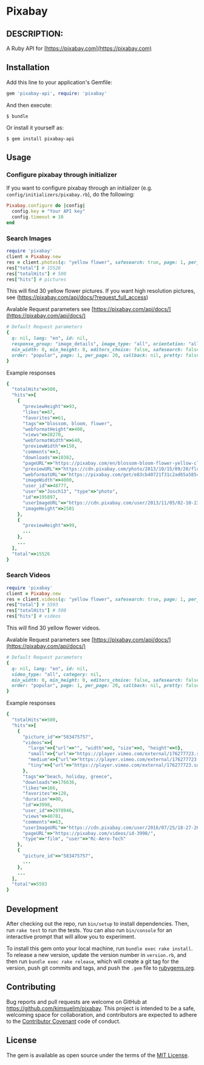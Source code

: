 # Pixabay

## DESCRIPTION:

A Ruby API for [https://pixabay.com](https://pixabay.com)

## Installation

Add this line to your application's Gemfile:

```ruby
gem 'pixabay-api', require: 'pixabay'
```

And then execute:

    $ bundle

Or install it yourself as:

    $ gem install pixabay-api

## Usage

### Configure pixabay through initializer

If you want to configure pixabay through an initializer (e.g. `config/initializers/pixabay.rb`), do the following:

```ruby
Pixabay.configure do |config|
  config.key = "Your API key"
  config.timeout = 10
end
```

### Search Images 

```ruby
require 'pixabay'
client = Pixabay.new
res = client.photos(q: "yellow flower", safesearch: true, page: 1, per_page: 30)
res["total"] # 15526
res["totalHits"] # 500
res["hits"] # pictures
```

This will find 30 yellow flower pictures.
If you want high resolution pictures, see (https://pixabay.com/api/docs/?request_full_access)

Avalable Request parameters see [https://pixabay.com/api/docs/](https://pixabay.com/api/docs/)

```ruby
# Default Request parameters
{
  q: nil, lang: "en", id: nil,
  response_group: "image_details", image_type: "all", orientation: "all", category: nil,
  min_width: 0, min_height: 0, editors_choice: false, safesearch: false,
  order: "popular", page: 1, per_page: 20, callback: nil, pretty: false
}
```

Example responses

```ruby
{
  "totalHits"=>500,
  "hits"=>[
    {
      "previewHeight"=>93,
      "likes"=>87,
      "favorites"=>61,
      "tags"=>"blossom, bloom, flower",
      "webformatHeight"=>400,
      "views"=>28270,
      "webformatWidth"=>640,
      "previewWidth"=>150,
      "comments"=>3,
      "downloads"=>10382,
      "pageURL"=>"https://pixabay.com/en/blossom-bloom-flower-yellow-close-195897/",
      "previewURL"=>"https://cdn.pixabay.com/photo/2013/10/15/09/20/flower-195897_150.jpg",
      "webformatURL"=>"https://pixabay.com/get/e83cb40721f31c2ad65a5854e74b4f94e471e6c818b5184690f0c97faeea_640.jpg",
      "imageWidth"=>4000,
      "user_id"=>48777,
      "user"=>"Josch13", "type"=>"photo",
      "id"=>195897,
      "userImageURL"=>"https://cdn.pixabay.com/user/2013/11/05/02-10-23-764_250x250.jpg",
      "imageHeight"=>2501
    },
    {
      "previewHeight"=>99,
      ...
    },
    ...
  ],
  "total"=>15526
}
```

### Search Videos 

```ruby
require 'pixabay'
client = Pixabay.new
res = client.videos(q: "yellow flower", safesearch: true, page: 1, per_page: 30)
res["total"] # 5593
res["totalHits"] # 500
res["hits"] # videos
```

This will find 30 yellow flower videos.

Avalable Request parameters see [https://pixabay.com/api/docs/](https://pixabay.com/api/docs/)

```ruby
# Default Request parameters
{
  q: nil, lang: "en", id: nil,
  video_type: "all", category: nil,
  min_width: 0, min_height: 0, editors_choice: false, safesearch: false,
  order: "popular", page: 1, per_page: 20, callback: nil, pretty: false
}
```

Example responses

```ruby
{
  "totalHits"=>500,
  "hits"=>[
    {
      "picture_id"=>"583475757",
      "videos"=>{
        "large"=>{"url"=>"", "width"=>0, "size"=>0, "height"=>0},
        "small"=>{"url"=>"https://player.vimeo.com/external/176277723.sd.mp4?s=a9a3531634d2c42b6e62d10bea241133267589aa&profile_id=165", "width"=>960, "size"=>17298015, "height"=>540},
        "medium"=>{"url"=>"https://player.vimeo.com/external/176277723.hd.mp4?s=9eb4ad96f20973877ff433d12751cd792c5a905d&profile_id=174", "width"=>1280, "size"=>27090188, "height"=>720},
        "tiny"=>{"url"=>"https://player.vimeo.com/external/176277723.sd.mp4?s=a9a3531634d2c42b6e62d10bea241133267589aa&profile_id=164", "width"=>640, "size"=>6193727, "height"=>360}
      },
      "tags"=>"beach, holiday, greece",
      "downloads"=>176636,
      "likes"=>166,
      "favorites"=>120,
      "duration"=>80,
      "id"=>3998,
      "user_id"=>2978946,
      "views"=>40781,
      "comments"=>63,
      "userImageURL"=>"https://cdn.pixabay.com/user/2016/07/25/18-27-26-130_250x250.png",
      "pageURL"=>"https://pixabay.com/videos/id-3998/",
      "type"=>"film", "user"=>"Rc-Aero-Tech"
    },
    {
      "picture_id"=>"583475757",
      ...
    },
    ...
  ],
  "total"=>5593
}
```

## Development

After checking out the repo, run `bin/setup` to install dependencies. Then, run `rake test` to run the tests. You can also run `bin/console` for an interactive prompt that will allow you to experiment.

To install this gem onto your local machine, run `bundle exec rake install`. To release a new version, update the version number in `version.rb`, and then run `bundle exec rake release`, which will create a git tag for the version, push git commits and tags, and push the `.gem` file to [rubygems.org](https://rubygems.org).

## Contributing

Bug reports and pull requests are welcome on GitHub at https://github.com/kimsuelim/pixabay. This project is intended to be a safe, welcoming space for collaboration, and contributors are expected to adhere to the [Contributor Covenant](http://contributor-covenant.org) code of conduct.


## License

The gem is available as open source under the terms of the [MIT License](http://opensource.org/licenses/MIT).

